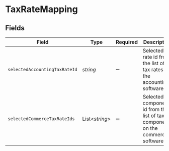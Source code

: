 # TaxRateMapping


## Fields

| Field                                                                               | Type                                                                                | Required                                                                            | Description                                                                         |
| ----------------------------------------------------------------------------------- | ----------------------------------------------------------------------------------- | ----------------------------------------------------------------------------------- | ----------------------------------------------------------------------------------- |
| `selectedAccountingTaxRateId`                                                       | *string*                                                                            | :heavy_minus_sign:                                                                  | Selected tax rate id from the list of tax rates on the accounting software.         |
| `selectedCommerceTaxRateIds`                                                        | List<*string*>                                                                      | :heavy_minus_sign:                                                                  | Selected tax component id from the list of tax components on the commerce software. |
